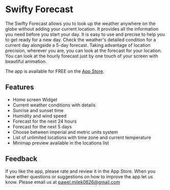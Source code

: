 # Swifty Forecast

The Swifty Forecast allows you to look up the weather anywhere on the globe without adding your current location. It provides all the information you need before you start your day. 
It is easy to use and precise to help you to get ready for a new day. Check the weather's detailed condition for a current day alongside a 5-day forecast. 
Taking advantage of location precision, wherever you are, you can look at the forecast for your location. You can look at the hourly forecast just by one touch of your screen with beautiful animation.

The app is available for FREE on the [App Store](https://itunes.apple.com/us/app/swifty-forecast/id1161186194?mt=8).

## Features
- Home screen Widget<br>
- Current weather conditions with details<br>
- Sunrise and sunset time<br>
- Humidity and wind speed<br>
- Forecast for the next 24 hours<br>
- Forecast for the ​next 5 days<br>
- Choose between imperial and metric units system<br>
- List of unlimited locations with time zone and current temperature<br>
- Minimap preview available in the locations list<br>

## Feedback
If you like the app, please rate and review it in the App Store. When you have either questions or suggestions on how to improve the app let us know.
Please email us at pawel.milek0626@gmail.com
